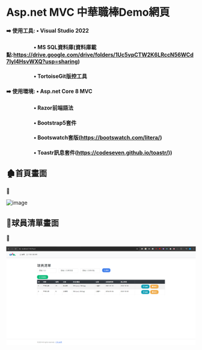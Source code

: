 # Asp.net MVC 中華職棒Demo網頁
#### ➡️ 使用工具: • Visual Studio 2022 
#### &nbsp;&nbsp;&nbsp;&nbsp;&nbsp;&nbsp;&nbsp;&nbsp;&nbsp;&nbsp;&nbsp;&nbsp;&nbsp;&nbsp;&nbsp;&nbsp;&nbsp;&nbsp;&nbsp;&nbsp;&nbsp; • MS SQL資料庫(資料庫載點:https://drive.google.com/drive/folders/1Uc5vpCTW2K6LRccN56WCd7IyI4HsvWXQ?usp=sharing)
#### &nbsp;&nbsp;&nbsp;&nbsp;&nbsp;&nbsp;&nbsp;&nbsp;&nbsp;&nbsp;&nbsp;&nbsp;&nbsp;&nbsp;&nbsp;&nbsp;&nbsp;&nbsp;&nbsp;&nbsp;&nbsp; • TortoiseGit版控工具

#### ➡️ 使用環境: • Asp.net Core 8 MVC 
#### &nbsp;&nbsp;&nbsp;&nbsp;&nbsp;&nbsp;&nbsp;&nbsp;&nbsp;&nbsp;&nbsp;&nbsp;&nbsp;&nbsp;&nbsp;&nbsp;&nbsp;&nbsp;&nbsp;&nbsp;&nbsp; • Razor前端語法
#### &nbsp;&nbsp;&nbsp;&nbsp;&nbsp;&nbsp;&nbsp;&nbsp;&nbsp;&nbsp;&nbsp;&nbsp;&nbsp;&nbsp;&nbsp;&nbsp;&nbsp;&nbsp;&nbsp;&nbsp;&nbsp; • Bootstrap5套件 
#### &nbsp;&nbsp;&nbsp;&nbsp;&nbsp;&nbsp;&nbsp;&nbsp;&nbsp;&nbsp;&nbsp;&nbsp;&nbsp;&nbsp;&nbsp;&nbsp;&nbsp;&nbsp;&nbsp;&nbsp;&nbsp; • Bootswatch套版(https://bootswatch.com/litera/)
#### &nbsp;&nbsp;&nbsp;&nbsp;&nbsp;&nbsp;&nbsp;&nbsp;&nbsp;&nbsp;&nbsp;&nbsp;&nbsp;&nbsp;&nbsp;&nbsp;&nbsp;&nbsp;&nbsp;&nbsp;&nbsp; • Toastr訊息套件(https://codeseven.github.io/toastr/))


## 🏚️首頁畫面
🔽

![image](首頁畫面.PNG)

## 📃球員清單畫面
🔽

![image](球員清單畫面.PNG)

